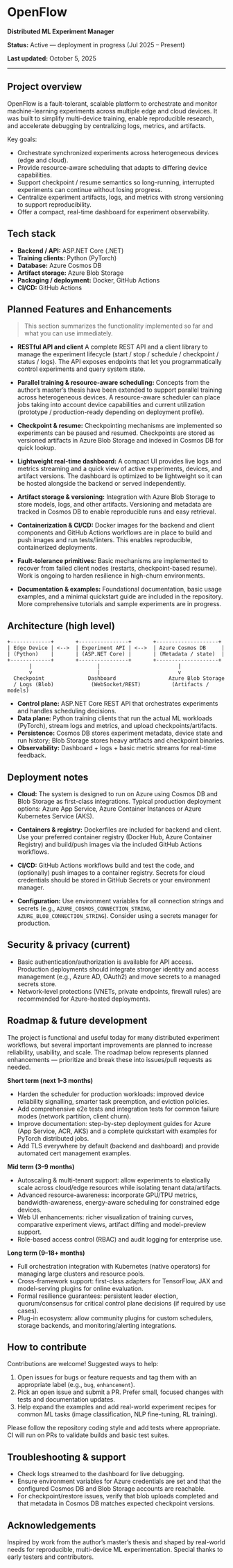 # OpenFlow

**Distributed ML Experiment Manager**

**Status:** Active — deployment in progress (Jul 2025 – Present)

**Last updated:** October 5, 2025

---

## Project overview

OpenFlow is a fault-tolerant, scalable platform to orchestrate and monitor machine-learning experiments across multiple edge and cloud devices. It was built to simplify multi-device training, enable reproducible research, and accelerate debugging by centralizing logs, metrics, and artifacts.

Key goals:

- Orchestrate synchronized experiments across heterogeneous devices (edge and cloud).
- Provide resource-aware scheduling that adapts to differing device capabilities.
- Support checkpoint / resume semantics so long-running, interrupted experiments can continue without losing progress.
- Centralize experiment artifacts, logs, and metrics with strong versioning to support reproducibility.
- Offer a compact, real-time dashboard for experiment observability.


## Tech stack

- **Backend / API:** ASP.NET Core (.NET)
- **Training clients:** Python (PyTorch)
- **Database:** Azure Cosmos DB
- **Artifact storage:** Azure Blob Storage
- **Packaging / deployment:** Docker, GitHub Actions
- **CI/CD:** GitHub Actions


## Planned Features and Enhancements

> This section summarizes the functionality implemented so far and what you can use immediately.

- **RESTful API and client** A complete REST API and a client library to manage the experiment lifecycle (start / stop / schedule / checkpoint / status / logs). The API exposes endpoints that let you programmatically control experiments and query system state.

- **Parallel training & resource-aware scheduling:** Concepts from the author’s master’s thesis have been extended to support parallel training across heterogeneous devices. A resource-aware scheduler can place jobs taking into account device capabilities and current utilization (prototype / production-ready depending on deployment profile).

- **Checkpoint & resume:** Checkpointing mechanisms are implemented so experiments can be paused and resumed. Checkpoints are stored as versioned artifacts in Azure Blob Storage and indexed in Cosmos DB for quick lookup.

- **Lightweight real-time dashboard:** A compact UI provides live logs and metrics streaming and a quick view of active experiments, devices, and artifact versions. The dashboard is optimized to be lightweight so it can be hosted alongside the backend or served independently.

- **Artifact storage & versioning:** Integration with Azure Blob Storage to store models, logs, and other artifacts. Versioning and metadata are tracked in Cosmos DB to enable reproducible runs and easy retrieval.

- **Containerization & CI/CD:** Docker images for the backend and client components and GitHub Actions workflows are in place to build and push images and run tests/linters. This enables reproducible, containerized deployments.

- **Fault-tolerance primitives:** Basic mechanisms are implemented to recover from failed client nodes (restarts, checkpoint-based resume). Work is ongoing to harden resilience in high-churn environments.

- **Documentation & examples:** Foundational documentation, basic usage examples, and a minimal quickstart guide are included in the repository. More comprehensive tutorials and sample experiments are in progress.


## Architecture (high level)

```
+-------------+       +----------------+       +--------------------+
| Edge Device | <-->  | Experiment API | <-->  | Azure Cosmos DB     |
| (Python)    |       | (ASP.NET Core) |       | (Metadata / state)  |
+-------------+       +----------------+       +--------------------+
       |                     |                         |
       v                     |                         v
  Checkpoint              Dashboard                 Azure Blob Storage
  / Logs (Blob)            (WebSocket/REST)          (Artifacts / models)
```

- **Control plane:** ASP.NET Core REST API that orchestrates experiments and handles scheduling decisions.
- **Data plane:** Python training clients that run the actual ML workloads (PyTorch), stream logs and metrics, and upload checkpoints/artifacts.
- **Persistence:** Cosmos DB stores experiment metadata, device state and run history; Blob Storage stores heavy artifacts and checkpoint binaries.
- **Observability:** Dashboard + logs + basic metric streams for real-time feedback.

## Deployment notes

- **Cloud:** The system is designed to run on Azure using Cosmos DB and Blob Storage as first-class integrations. Typical production deployment options: Azure App Service, Azure Container Instances or Azure Kubernetes Service (AKS).

- **Containers & registry:** Dockerfiles are included for backend and client. Use your preferred container registry (Docker Hub, Azure Container Registry) and build/push images via the included GitHub Actions workflows.

- **CI/CD:** GitHub Actions workflows build and test the code, and (optionally) push images to a container registry. Secrets for cloud credentials should be stored in GitHub Secrets or your environment manager.

- **Configuration:** Use environment variables for all connection strings and secrets (e.g., `AZURE_COSMOS_CONNECTION_STRING`, `AZURE_BLOB_CONNECTION_STRING`). Consider using a secrets manager for production.


## Security & privacy (current)

- Basic authentication/authorization is available for API access. Production deployments should integrate stronger identity and access management (e.g., Azure AD, OAuth2) and move secrets to a managed secrets store.
- Network-level protections (VNETs, private endpoints, firewall rules) are recommended for Azure-hosted deployments.


## Roadmap & future development

The project is functional and useful today for many distributed experiment workflows, but several important improvements are planned to increase reliability, usability, and scale. The roadmap below represents planned enhancements — prioritize and break these into issues/pull requests as needed.

**Short term (next 1–3 months)**

- Harden the scheduler for production workloads: improved device reliability signalling, smarter task preemption, and eviction policies.
- Add comprehensive e2e tests and integration tests for common failure modes (network partition, client churn).
- Improve documentation: step-by-step deployment guides for Azure (App Service, ACR, AKS) and a complete quickstart with examples for PyTorch distributed jobs.
- Add TLS everywhere by default (backend and dashboard) and provide automated cert management examples.

**Mid term (3–9 months)**

- Autoscaling & multi-tenant support: allow experiments to elastically scale across cloud/edge resources while isolating tenant data/artifacts.
- Advanced resource-awareness: incorporate GPU/TPU metrics, bandwidth-awareness, energy-aware scheduling for constrained edge devices.
- Web UI enhancements: richer visualization of training curves, comparative experiment views, artifact diffing and model-preview support.
- Role-based access control (RBAC) and audit logging for enterprise use.

**Long term (9–18+ months)**

- Full orchestration integration with Kubernetes (native operators) for managing large clusters and resource pools.
- Cross-framework support: first-class adapters for TensorFlow, JAX and model-serving plugins for online evaluation.
- Formal resilience guarantees: persistent leader election, quorum/consensus for critical control plane decisions (if required by use cases).
- Plug-in ecosystem: allow community plugins for custom schedulers, storage backends, and monitoring/alerting integrations.


## How to contribute

Contributions are welcome! Suggested ways to help:

1. Open issues for bugs or feature requests and tag them with an appropriate label (e.g., `bug`, `enhancement`).
2. Pick an open issue and submit a PR. Prefer small, focused changes with tests and documentation updates.
3. Help expand the examples and add real-world experiment recipes for common ML tasks (image classification, NLP fine-tuning, RL training).

Please follow the repository coding style and add tests where appropriate. CI will run on PRs to validate builds and basic test suites.


## Troubleshooting & support

- Check logs streamed to the dashboard for live debugging.
- Ensure environment variables for Azure credentials are set and that the configured Cosmos DB and Blob Storage accounts are reachable.
- For checkpoint/restore issues, verify that blob uploads completed and that metadata in Cosmos DB matches expected checkpoint versions.


## Acknowledgements

Inspired by work from the author’s master’s thesis and shaped by real-world needs for reproducible, multi-device ML experimentation. Special thanks to early testers and contributors.
